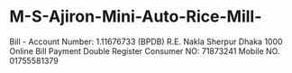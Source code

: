 # M-S-Ajiron-Mini-Auto-Rice-Mill-
Bill - Account Number: 1.11676733 (BPDB) R.E. Nakla Sherpur Dhaka 1000 Online Bill Payment  Double Register Consumer NO: 71873241 Mobile NO. 01755581379

